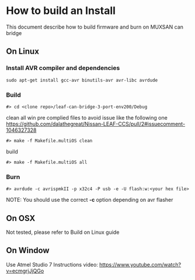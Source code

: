 # How to build an Install

This document describe how to build firmware and burn on MUXSAN can bridge

## On Linux

### Install AVR compiler and dependencies
    sudo apt-get install gcc-avr binutils-avr avr-libc avrdude

### Build

    #> cd <clone repo>/leaf-can-bridge-3-port-env200/Debug

clean all win pre complied files to avoid issue like
the following one
https://github.com/dalathegreat/Nissan-LEAF-CCS/pull/2#issuecomment-1046327328

    #> make -f Makefile.multiOS clean

build

    #> make -f Makefile.multiOS all

### Burn

    #> avrdude -c avrispmkII -p x32c4 -P usb -e -U flash:w:<your hex file>

NOTE: You should use the correct **-c** option depending on avr flasher

## On OSX

Not tested, please refer to Build on Linux guide

## On Window

Use Atmel Studio 7 
Instructions video: https://www.youtube.com/watch?v=ecmgrjJjQGo
